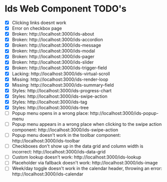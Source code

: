 # Ids Web Component TODO's

- [x] Clicking links doesnt work
- [x] Error on checkbox page
- [x] Broken: http://localhost:3000/ids-about
- [x] Broken: http://localhost:3000/ids-accordion
- [x] Broken: http://localhost:3000/ids-message
- [x] Broken: http://localhost:3000/ids-modal
- [x] Broken: http://localhost:3000/ids-pager
- [x] Broken: http://localhost:3000/ids-slider
- [x] Broken: http://localhost:3000/ids-trigger-field
- [x] Lacking: http://localhost:3000/ids-virtual-scroll
- [x] Missing: http://localhost:3000/ids-render-loop
- [x] Missing: http://localhost:3000/ids-summary-field
- [x] Styles: http://localhost:3000/ids-progress-chart
- [x] Styles: http://localhost:3000/ids-swipe-action
- [x] Styles: http://localhost:3000/ids-tag
- [x] Styles: http://localhost:3000/ids-tree
- [ ] Popup menu opens in a wrong place: http://localhost:3000/ids-popup-menu
- [ ] Popup menu appears in a wrong place when clicking to the swipe action component: http://localhost:3000/ids-swipe-action
- [ ] Popup menu doesn't work in the toolbar component: http://localhost:3000/ids-toolbar
- [ ] Checkboxes don't show up in the data grid and column width is incorrect: http://localhost:3000/ids-data-grid
- [ ] Custom lookup doesn't work: http://localhost:3000/ids-lookup
- [ ] Placeholder via fallback doesn't work: http://localhost:3000/ids-image
- [ ] Week/day toggle doesn't work in the calendar header, throwing an error: http://localhost:3000/ids-calendar
